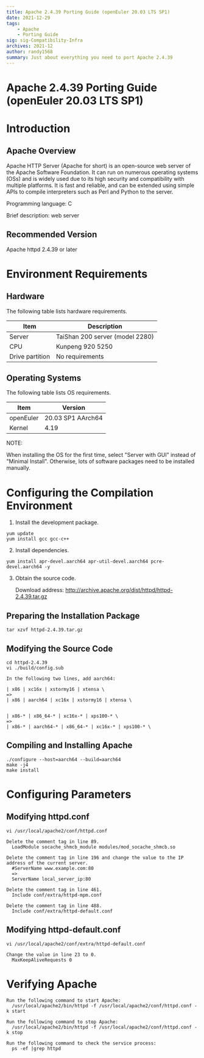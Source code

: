```yaml
---
title: Apache 2.4.39 Porting Guide (openEuler 20.03 LTS SP1)
date: 2021-12-29
tags: 
    - Apache
    - Porting Guide
sig: sig-Compatibility-Infra
archives: 2021-12
author: randy1568
summary: Just about everything you need to port Apache 2.4.39
---
```


# Apache 2.4.39 Porting Guide (openEuler 20.03 LTS SP1)

# Introduction  

## Apache Overview

Apache HTTP Server (Apache for short) is an open-source web server of the Apache Software Foundation. It can run on numerous operating systems (OSs) and is widely used due to its high security and compatibility with multiple platforms. It is fast and reliable, and can be extended using simple APIs to compile interpreters such as Perl and Python to the server.

Programming language: C

Brief description: web server

## Recommended Version

Apache httpd 2.4.39 or later

# Environment Requirements    

## Hardware

The following table lists hardware requirements.

Item| Description
----- | -----
Server| TaiShan 200 server (model 2280)
CPU | Kunpeng 920 5250
Drive partition| No requirements

## Operating Systems

The following table lists OS requirements.

Item| Version
----- | -----
openEuler | 20.03 SP1 AArch64
Kernel | 4.19

NOTE:

When installing the OS for the first time, select "Server with GUI" instead of "Minimal Install". Otherwise, lots of software packages need to be installed manually.

# Configuring the Compilation Environment

1. Install the development package.

  ```
  yum update  
  yum install gcc gcc-c++
  ```

2. Install dependencies.

  ```
  yum install apr-devel.aarch64 apr-util-devel.aarch64 pcre-devel.aarch64 -y
  ```

3. Obtain the source code.

	Download address: http://archive.apache.org/dist/httpd/httpd-2.4.39.tar.gz

## Preparing the Installation Package

	tar xzvf httpd-2.4.39.tar.gz

## Modifying the Source Code

	cd httpd-2.4.39
	vi ./build/config.sub
	
	In the following two lines, add aarch64:
	
	| x86 | xc16x | xstormy16 | xtensa \
	=>
	| x86 | aarch64 | xc16x | xstormy16 | xtensa \


	| x86-* | x86_64-* | xc16x-* | xps100-* \
	=>
	| x86-* | aarch64-* | x86_64-* | xc16x-* | xps100-* \

## Compiling and Installing Apache

	./configure --host=aarch64 --build=aarch64
	make -j4
	make install

# Configuring Parameters

## Modifying httpd.conf

	vi /usr/local/apache2/conf/httpd.conf
	
	Delete the comment tag in line 89.
	  LoadModule socache_shmcb_module modules/mod_socache_shmcb.so
	
	Delete the comment tag in line 196 and change the value to the IP address of the current server.
	  #ServerName www.example.com:80
	  =>
	  ServerName local_server_ip:80
	
	Delete the comment tag in line 461.
	  Include conf/extra/httpd-mpm.conf
	
	Delete the comment tag in line 488.
	  Include conf/extra/httpd-default.conf

## Modifying httpd-default.conf

	vi /usr/local/apache2/conf/extra/httpd-default.conf
	
	Change the value in line 23 to 0.
	  MaxKeepAliveRequests 0

# Verifying Apache

	Run the following command to start Apache:
	  /usr/local/apache2/bin/httpd -f /usr/local/apache2/conf/httpd.conf -k start
	
	Run the following command to stop Apache:
	  /usr/local/apache2/bin/httpd -f /usr/local/apache2/conf/httpd.conf -k stop
	
	Run the following command to check the service process:
	  ps -ef |grep httpd
